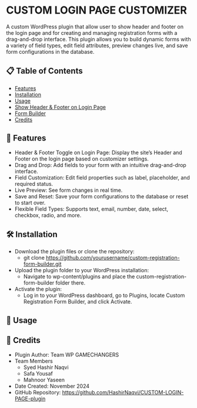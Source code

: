 
# CUSTOM LOGIN PAGE CUSTOMIZER

A custom WordPress plugin  that allow user to show header and footer on the login page and for creating and managing registration forms with a drag-and-drop interface. This plugin allows you to build dynamic forms with a variety of field types, edit field attributes, preview changes live, and save form configurations in the database.






## 📋 Table of Contents
- [Features](#features)
- [Installation](#installation)
- [Usage](#usage)
- [Show Header & Footer on Login Page](#show-header--footer-on-login-page)
- [Form Builder](#FormBuilder)
- [Credits](#credits)

## 🎯 Features


- Header & Footer Toggle on Login Page: Display the site’s Header and Footer on the login page based on customizer settings.
- Drag and Drop: Add fields to your form with an intuitive drag-and-drop interface.
- Field Customization: Edit field properties such as label, placeholder, and required status.
- Live Preview: See form changes in real time.
- Save and Reset: Save your form configurations to the database or reset to start over.
- Flexible Field Types: Supports text, email, number, date, select, checkbox, radio, and more.


## 🛠 Installation

- Download the plugin files or clone the repository:
  - git clone https://github.com/yourusername/custom-registration-form-builder.git
- Upload the plugin folder to your WordPress installation:
   - Navigate to wp-content/plugins and place the custom-registration-form-builder folder there.
- Activate the plugin:
  - Log in to your WordPress dashboard, go to Plugins, locate Custom Registration Form Builder, and click Activate.
## 🚀 Usage


## 👤 Credits

- Plugin Author: Team WP GAMECHANGERS 
- Team Members
  - Syed Hashir Naqvi
  - Safa Yousaf 
  - Mahnoor Yaseen
- Date Created: November 2024
- GitHub Repository: https://github.com/HashirNaqvi/CUSTOM-LOGIN-PAGE-plugin
